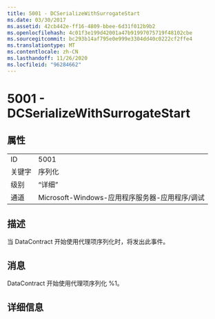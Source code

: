 ```yaml
---
title: 5001 - DCSerializeWithSurrogateStart
ms.date: 03/30/2017
ms.assetid: 42cb442e-ff16-4809-bbee-6d31f012b9b2
ms.openlocfilehash: 4c01f3e199d42001a47b91997075719f48102cbe
ms.sourcegitcommit: bc293b14af795e0e999e3304dd40c0222cf2ffe4
ms.translationtype: MT
ms.contentlocale: zh-CN
ms.lasthandoff: 11/26/2020
ms.locfileid: "96284662"
---
```

# <a name="5001---dcserializewithsurrogatestart"></a>5001 - DCSerializeWithSurrogateStart

## <a name="properties"></a>属性  
  
|||  
|-|-|  
|ID|5001|  
|关键字|序列化|  
|级别|“详细”|  
|通道|Microsoft-Windows-应用程序服务器-应用程序/调试|  
  
## <a name="description"></a>描述  

 当 DataContract 开始使用代理项序列化时，将发出此事件。  
  
## <a name="message"></a>消息  

 DataContract 开始使用代理项序列化 %1。  
  
## <a name="details"></a>详细信息
